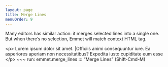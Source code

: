 ```yaml
---
layout: page
title: Merge Lines
menuOrder: 9
---
```

Many editors has similar action: it merges selected lines into a single one. But when there’s no selection, Emmet will match context HTML tag.

<div class="movie-def">
&lt;p&gt;
	Lorem ipsum dolor sit amet.
	|Officiis animi consequuntur iure.
	Ea asperiores aperiam non necessitatibus?
	Expedita iusto cupiditate eum esse
&lt;/p&gt;
~~~
run: emmet.merge_lines ::: “Merge Lines” (Shift-Cmd-M)
</div>

